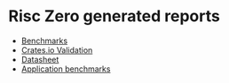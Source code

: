 # Risc Zero generated reports

* [Benchmarks](https://benchmarks.risczero.com/benchmarks)
* [Crates.io Validation](https://benchmarks.risczero.com/crates-validation)
* [Datasheet](https://benchmarks.risczero.com/next/datasheet)
* [Application benchmarks](https://benchmarks.risczero.com/next/applications-benchmarks/macOS-apple_m2_pro)
